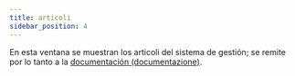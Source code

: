 ```yaml
---
title: articoli
sidebar_position: 4
---
```


En esta ventana se muestran los articoli del sistema de gestión; se remite por lo tanto a la [documentación (documentazione)](/docs/erp-home/registers/items/search-items).